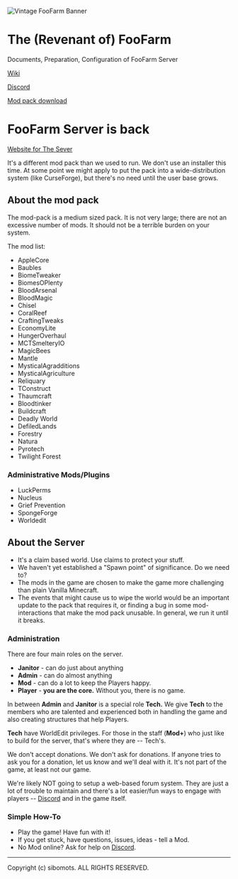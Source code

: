![Vintage FooFarm Banner](https://github.com/sibomots/FooFarm/blob/main/assets/new-foofarmsign5.png)

# The (Revenant of) FooFarm

Documents, Preparation, Configuration of FooFarm Server

[Wiki](https://github.com/sibomots/FooFarm/wiki)

[Discord](https://discord.gg/84Vz5jB4)

[Mod pack download](https://www.dropbox.com/s/peeaql1n7s9rntu/FooFarm-v1.0.zip?dl=0)


# FooFarm Server is back

[Website for The Sever](http://foo.farm)

It's a different mod pack than we used to run.   We don't use an 
installer this time.  At some point we might apply to put the pack into a wide-distribution
system (like CurseForge), but there's no need until the user base grows.  

## About the mod pack

The mod-pack is a medium sized pack.  It is not very large; there are
not an excessive number of mods.  It should not be a terrible 
burden on your system.


The mod list:

* AppleCore
* Baubles
* BiomeTweaker
* BiomesOPlenty
* BloodArsenal
* BloodMagic
* Chisel
* CoralReef
* CraftingTweaks
* EconomyLite
* HungerOverhaul
* MCTSmelteryIO
* MagicBees
* Mantle
* MysticalAgradditions
* MysticalAgriculture
* Reliquary
* TConstruct
* Thaumcraft
* Bloodtinker
* Buildcraft
* Deadly World
* DefiledLands
* Forestry
* Natura
* Pyrotech
* Twilight Forest


### Administrative Mods/Plugins

* LuckPerms
* Nucleus
* Grief Prevention
* SpongeForge
* Worldedit


## About the Server

* It's a claim based world.  Use claims to protect your stuff.
* We haven't yet established a "Spawn point" of significance.  Do we need to?
* The mods in the game are chosen to make the game more challenging than plain Vanilla
Minecraft.  
* The events that might cause us to wipe the world would be an important update to the 
pack that requires it, or finding a bug in some mod-interactions that make the mod pack unusable. 
In general, we run it until it breaks.

### Administration
There are four main roles on the server.


* **Janitor** - can do just about anything
* **Admin** - can do almost anything
* **Mod** - can do a lot to keep the Players happy.
* **Player** - <b>you are the core.</b> Without you, there is no game.

In between **Admin** and **Janitor** is a special role **Tech.**  We give **Tech** to the 
members who are talented and experienced both in handling the game and also
creating structures that help Players.

**Tech** have WorldEdit privileges. For those in the staff (**Mod+**) who just like to build for
the server, that's where they are -- Tech's.

We don't accept donations. We don't ask for donations.  If anyone tries to ask you for
a donation, let us know and we'll deal with it.  It's not part of the game, at least not our
game.

We're likely NOT going to setup a web-based forum system.  They are just a lot of trouble
to maintain and there's a lot easier/fun ways to engage with players -- 
[Discord](https://discord.gg/84Vz5jB4) and in the game itself.

### Simple How-To

* Play the game!  Have fun with it!
* If you get stuck, have questions, issues, ideas - tell a Mod.
* No Mod online?  Ask for help on <a href="https://discord.gg/84Vz5jB4">Discord</a>.

---
Copyright (c) sibomots.  ALL RIGHTS RESERVED.
